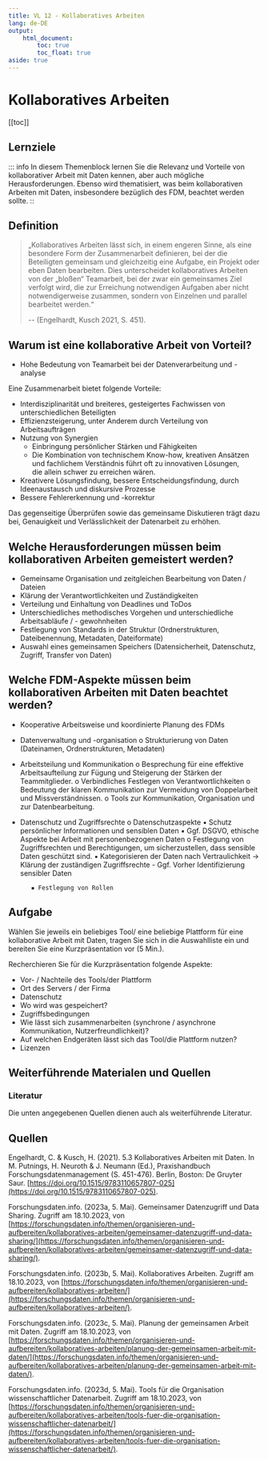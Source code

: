 ```yaml
---
title: VL 12 - Kollaboratives Arbeiten
lang: de-DE
output: 
    html_document: 
        toc: true
        toc_float: true
aside: true
---
```


# Kollaboratives Arbeiten

[[toc]]

## Lernziele


::: info 
In diesem Themenblock lernen Sie die Relevanz und Vorteile von kollaborativer Arbeit mit Daten
kennen, aber auch mögliche Herausforderungen. Ebenso wird thematisiert, was beim kollaborativen
Arbeiten mit Daten, insbesondere bezüglich des FDM, beachtet werden sollte.
::

## Definition

> „Kollaboratives Arbeiten lässt sich, in einem engeren Sinne, als eine besondere Form der
> Zusammenarbeit definieren, bei der die Beteiligten gemeinsam und gleichzeitig eine Aufgabe, ein
> Projekt oder eben Daten bearbeiten. Dies unterscheidet kollaboratives Arbeiten von der „bloßen“
> Teamarbeit, bei der zwar ein gemeinsames Ziel verfolgt wird, die zur Erreichung notwendigen
> Aufgaben aber nicht notwendigerweise zusammen, sondern von Einzelnen und parallel bearbeitet
> werden.“
> 
> -- (Engelhardt, Kusch 2021, S. 451).

## Warum ist eine kollaborative Arbeit von Vorteil?

- Hohe Bedeutung von Teamarbeit bei der Datenverarbeitung und -analyse

Eine Zusammenarbeit bietet folgende Vorteile:
- Interdisziplinarität und breiteres, gesteigertes Fachwissen von unterschiedlichen Beteiligten
- Effizienzsteigerung, unter Anderem durch Verteilung von Arbeitsaufträgen
- Nutzung von Synergien
   - Einbringung persönlicher Stärken und Fähigkeiten
   - Die Kombination von technischem Know-how, kreativen Ansätzen und fachlichem Verständnis führt oft zu innovativen Lösungen,  
      die allein schwer zu erreichen wären.
- Kreativere Lösungsfindung, bessere Entscheidungsfindung, durch Ideenaustausch und diskursive Prozesse
- Bessere Fehlererkennung und -korrektur
 
Das gegenseitige Überprüfen sowie das gemeinsame Diskutieren trägt dazu bei, Genauigkeit und Verlässlichkeit der Datenarbeit zu erhöhen.

## Welche Herausforderungen müssen beim kollaborativen Arbeiten gemeistert werden?

- Gemeinsame Organisation und zeitgleichen Bearbeitung von Daten / Dateien
- Klärung der Verantwortlichkeiten und Zuständigkeiten
- Verteilung und Einhaltung von Deadlines und ToDos
- Unterschiedliches methodisches Vorgehen und unterschiedliche Arbeitsabläufe / -
    gewohnheiten
- Festlegung von Standards in der Struktur (Ordnerstrukturen, Dateibenennung, Metadaten,
    Dateiformate)
- Auswahl eines gemeinsamen Speichers (Datensicherheit, Datenschutz, Zugriff, Transfer von
    Daten)

## Welche FDM-Aspekte müssen beim kollaborativen Arbeiten mit Daten beachtet werden?

- Kooperative Arbeitsweise und koordinierte Planung des FDMs
- Datenverwaltung und -organisation
    o Strukturierung von Daten (Dateinamen, Ordnerstrukturen, Metadaten)
- Arbeitsteilung und Kommunikation
    o Besprechung für eine effektive Arbeitsaufteilung zur Fügung und Steigerung der
       Stärken der Teammitglieder.
    o Verbindliches Festlegen von Verantwortlichkeiten
    o Bedeutung der klaren Kommunikation zur Vermeidung von Doppelarbeit und
       Missverständnissen.
    o Tools zur Kommunikation, Organisation und zur Datenbearbeitung.
- Datenschutz und Zugriffsrechte
    o Datenschutzaspekte
       ▪ Schutz persönlicher Informationen und sensiblen Daten
       ▪ Ggf. DSGVO, ethische Aspekte bei Arbeit mit personenbezogenen Daten
    o Festlegung von Zugriffsrechten und Berechtigungen, um sicherzustellen, dass
       sensible Daten geschützt sind.
         ▪ Kategorisieren der Daten nach Vertraulichkeit -> Klärung der zuständigen
             Zugriffsrechte
                - Ggf. Vorher Identifizierung sensibler Daten

         ▪ Festlegung von Rollen

## Aufgabe

Wählen Sie jeweils ein beliebiges Tool/ eine beliebige Plattform für eine kollaborative Arbeit mit Daten, tragen Sie sich in die Auswahlliste ein und
bereiten Sie eine Kurzpräsentation vor (5 Min.). 

Recherchieren Sie für die Kurzpräsentation folgende
Aspekte:

- Vor- / Nachteile des Tools/der Plattform
- Ort des Servers / der Firma
- Datenschutz
- Wo wird was gespeichert?
- Zugriffsbedingungen
- Wie lässt sich zusammenarbeiten (synchrone / asynchrone Kommunikation,
    Nutzerfreundlichkeit)?
- Auf welchen Endgeräten lässt sich das Tool/die Plattform nutzen?
- Lizenzen


## Weiterführende Materialen und Quellen

### Literatur

Die unten angegebenen Quellen dienen auch als weiterführende Literatur.

 ## Quellen

Engelhardt, C. & Kusch, H. (2021). 5.3 Kollaboratives Arbeiten mit Daten. In M. Putnings, H. Neuroth & J. Neumann (Ed.), Praxishandbuch Forschungsdatenmanagement (S. 451-476). Berlin, Boston: De Gruyter Saur. [https://doi.org/10.1515/9783110657807-025](https://doi.org/10.1515/9783110657807-025).

Forschungsdaten.info. (2023a, 5. Mai). Gemeinsamer Datenzugriff und Data Sharing. Zugriff am 18.10.2023, von [https://forschungsdaten.info/themen/organisieren-und-aufbereiten/kollaboratives-arbeiten/gemeinsamer-datenzugriff-und-data-sharing/](https://forschungsdaten.info/themen/organisieren-und-aufbereiten/kollaboratives-arbeiten/gemeinsamer-datenzugriff-und-data-sharing/).

Forschungsdaten.info. (2023b, 5. Mai). Kollaboratives Arbeiten. Zugriff am 18.10.2023, von
[https://forschungsdaten.info/themen/organisieren-und-aufbereiten/kollaboratives-arbeiten/](https://forschungsdaten.info/themen/organisieren-und-aufbereiten/kollaboratives-arbeiten/).

Forschungsdaten.info. (2023c, 5. Mai). Planung der gemeinsamen Arbeit mit Daten. Zugriff am 18.10.2023, von [https://forschungsdaten.info/themen/organisieren-und-aufbereiten/kollaboratives-arbeiten/planung-der-gemeinsamen-arbeit-mit-daten/](https://forschungsdaten.info/themen/organisieren-und-aufbereiten/kollaboratives-arbeiten/planung-der-gemeinsamen-arbeit-mit-daten/).

Forschungsdaten.info. (2023d, 5. Mai). Tools für die Organisation wissenschaftlicher Datenarbeit. Zugriff am 18.10.2023, von [https://forschungsdaten.info/themen/organisieren-und-aufbereiten/kollaboratives-arbeiten/tools-fuer-die-organisation-wissenschaftlicher-datenarbeit/](https://forschungsdaten.info/themen/organisieren-und-aufbereiten/kollaboratives-arbeiten/tools-fuer-die-organisation-wissenschaftlicher-datenarbeit/).
